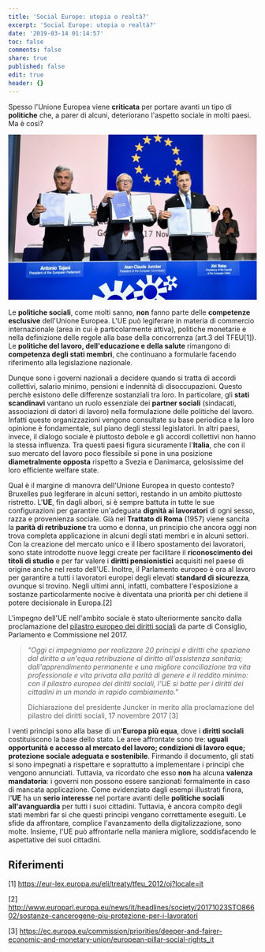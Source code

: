 ```yaml
---
title: 'Social Europe: utopia o realtà?'
excerpt: 'Social Europe: utopia o realtà?'
date: '2019-03-14 01:14:57'
toc: false
comments: false
share: true
published: false
edit: true
header: {}
---
```

Spesso l'Unione Europea viene **criticata** per portare avanti un tipo di **politiche** che, a parer di alcuni, deteriorano l'aspetto sociale in molti paesi. Ma è così?

![](/assets/images/p035644000202-687757_small.jpeg "La proposta per il Pilastro Europeo dei Diritti Sociali è stata firmata dal Presidente Juncker per la Commissione europea, dal Presidente Tajani per il Parlamento europeo e dal Primo ministro Ratas per il Consiglio dell'Unione europea. Immagine © European Union, 1995-2019")

Le **politiche sociali**, come molti sanno, **non** fanno parte delle **competenze esclusive** dell'Unione Europea. L'UE può legiferare in materia di commercio internazionale (area in cui è particolarmente attiva), politiche monetarie e nella definizione delle regole alla base della concorrenza (art.3 del TFEU\[1]). Le **politiche del lavoro, dell'educazione e della salute** rimangono di **competenza degli stati membri**, che continuano a formularle facendo riferimento alla legislazione nazionale.

Dunque sono i governi nazionali a decidere quando si tratta di accordi collettivi, salario minimo, pensioni e indennità di disoccupazioni. Questo perchè esistono delle differenze sostanziali tra loro. In particolare, gli **stati scandinavi** vantano un ruolo essenziale dei **partner sociali** (sindacati, associazioni di datori di lavoro) nella formulazione delle politiche del lavoro. Infatti queste organizzazioni vengono consultate su base periodica e la loro opinione è fondamentale, sul piano degli stessi legislatori. In altri paesi, invece, il dialogo sociale è piuttosto debole e gli accordi collettivi non hanno la stessa influenza. Tra questi paesi figura sicuramente l'**Italia**, che con il suo mercato del lavoro poco flessibile si pone in una posizione **diametralmente opposta** rispetto a Svezia e Danimarca, gelosissime del loro efficiente welfare state.

Qual è il margine di manovra dell'Unione Europea in questo contesto? Bruxelles può legiferare in alcuni settori, restando in un ambito piuttosto ristretto. L'**UE**, fin dagli albori, si è sempre battuta in tutte le sue configurazioni per garantire un'adeguata **dignità ai lavoratori** di ogni sesso, razza e provenienza sociale. Già nel **Trattato di Roma** (1957) viene sancita la **parità di retribuzione** tra uomo e donna, un principio che ancora oggi non trova completa applicazione in alcuni degli stati membri e in alcuni settori. Con la creazione del mercato unico e il libero spostamento dei lavoratori, sono state introdotte nuove leggi create per facilitare il **riconoscimento dei titoli di studio** e per far valere i **diritti pensionistici** acquisiti nel paese di origine anche nel resto dell'UE. Inoltre, il Parlamento europeo è ora al lavoro per garantire a tutti i lavoratori europei degli elevati **standard di sicurezza**, ovunque si trovino. Negli ultimi anni, infatti, combattere l'esposizione a sostanze particolarmente nocive è diventata una priorità per chi detiene il potere decisionale in Europa.\[2]

L'impegno dell'UE nell'ambito sociale è stato ulteriormente sancito dalla proclamazione del [pilastro europeo dei diritti sociali](https://ec.europa.eu/commission/priorities/deeper-and-fairer-economic-and-monetary-union/european-pillar-social-rights_it) da parte di Consiglio, Parlamento e Commissione nel 2017. 

> _"Oggi ci impegniamo per realizzare 20 principi e diritti che spaziano dal diritto a un'equa retribuzione al diritto all'assistenza sanitaria; dall'apprendimento permanente e una migliore conciliazione tra vita professionale e vita privata alla parità di genere e il reddito minimo: con il pilastro europeo dei diritti sociali, l'UE si batte per i diritti dei cittadini in un mondo in rapido cambiamento."_
>
> Dichiarazione del presidente Juncker in merito alla proclamazione del pilastro dei diritti sociali, 17 novembre 2017 \[3]

I venti principi sono alla base di un'**Europa più equa**, dove i **diritti sociali** costituiscono la base dello stato. Le aree affrontate sono tre: **uguali opportunità e accesso al mercato del lavoro; condizioni di lavoro eque; protezione sociale adeguata e sostenibile**. Firmando il documento, gli stati si sono impegnati a rispettare e soprattutto a implementare i principi che vengono annunciati. Tuttavia, va ricordato che esso **non** ha alcuna **valenza mandatoria**: i governi non possono essere sanzionati formalmente in caso di mancata applicazione. Come evidenziato dagli esempi illustrati finora, l'**UE** ha un **serio interesse** nel portare avanti delle **politiche sociali all'avanguardia** per tutti i suoi cittadini. Tuttavia, è ancora compito degli stati membri far sì che questi principi vengano correttamente eseguiti. Le sfide da affrontare, complice l'avanzamento della digitalizzazione, sono molte. Insieme, l'UE può affrontarle nella maniera migliore, soddisfacendo le aspettative dei suoi cittadini.

## Riferimenti

\[1] <https://eur-lex.europa.eu/eli/treaty/tfeu_2012/oj?locale=it>

\[2] <http://www.europarl.europa.eu/news/it/headlines/society/20171023STO86602/sostanze-cancerogene-piu-protezione-per-i-lavoratori>

\[3] <https://ec.europa.eu/commission/priorities/deeper-and-fairer-economic-and-monetary-union/european-pillar-social-rights_it>

